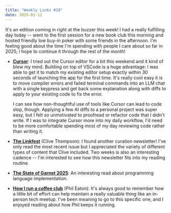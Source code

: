 ```yaml
---
title: "Weekly Links #19"
date: 2025-01-12
---
```


It's an edition coming in right at the buzzer this week! I had a really fulfilling day
today -- went to the first session for a new book club this morning and hosted friendly
low buy-in poker with some friends in the afternoon. I'm feeling good about the time I'm
spending with people I care about so far in 2025; I hope to continue it through the rest
of the month!

- [**Cursor**](https://www.cursor.com): I tried out the Cursor editor for a bit this
  weekend and it kind of blew my mind. Building on top of VSCode is a huge advantage: I
  was able to get it to match my existing editor setup exactly within 30 seconds of
  launching the app for the first time. It's really cool easy it is to move compiler
  errors and failed terminal commands into an LLM chat with a single keypress and get back
  some explanation along with diffs to apply to your existing code to fix the error.
  
  I can see how non-thoughtful use of tools like Cursor can lead to code slop,
  though. Applying a few AI diffs to a personal project was super easy, but I felt so
  unmotivated to proofread or refactor code that I didn't write. If I was to integrate
  Cursor more into my daily workflow, I'd need to be more comfortable spending most of my
  day reviewing code rather than writing it.
  
- [**The Linkfest**](https://buttondown.com/clivethompson) (Clive Thompson): I found
  another curation newsletter! I've only read the most recent issue but I appreciated the
  variety of different types of content that Clive included. Two weeks is also an
  interesting cadence -- I'm interested to see how this newsletter fits into my reading
  routine.

- [**The State of Garnet 2025**](https://wiki.alopex.li/TheStateOfGarnet2025): An
  interesting read about programming language implementation.
  
- [**How I run a coffee
  club**](https://notes.eatonphil.com/2024-12-31-how-i-run-a-coffee-club.html) (Phil
  Eaton): It's always good to remember how a little bit of effort can help maintain a
  really valuable thing like an in-person tech meetup. I've been meaning to go to this
  specific one, and I enjoyed reading about how Phil keeps it running.
